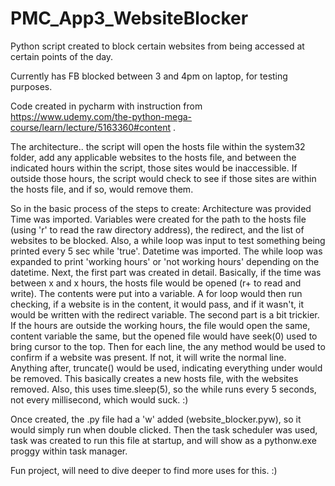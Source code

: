 # PMC_App3_WebsiteBlocker

Python script created to block certain websites from being accessed at certain points of the day.

Currently has FB blocked between 3 and 4pm on laptop, for testing purposes.

Code created in pycharm with instruction from https://www.udemy.com/the-python-mega-course/learn/lecture/5163360#content . 

The architecture.. the script will open the hosts file within the system32 folder, add any applicable websites to the hosts file, and between the indicated hours within the script, those sites would be inaccessible. If outside those hours, the script would check to see if those sites are within the hosts file, and if so, would remove them.

So in the basic process of the steps to create:
  Architecture was provided
  Time was imported. Variables were created for the path to the hosts file (using 'r' to read the raw directory address), the redirect, and the list of websites to be blocked. Also, a while loop was input to test something being printed every 5 sec while 'true'.
  Datetime was imported. The while loop was expanded to print 'working hours' or 'not working hours' depending on the datetime.
  Next, the first part was created in detail. Basically, if the time was between x and x hours, the hosts file would be opened (r+ to read and write). The contents were put into a variable. A for loop would then run checking, if a website is in the content, it would pass, and if it wasn't, it would be written with the redirect variable.
  The second part is a bit trickier. If the hours are outside the working hours, the file would open the same, content variable the same, but the opened file would have seek(0) used to bring cursor to the top. Then for each line, the any method would be used to confirm if a website was present. If not, it will write the normal line. Anything after, truncate() would be used, indicating everything under would be removed. This basically creates a new hosts file, with the websites removed.
  Also, this uses time.sleep(5), so the while runs every 5 seconds, not every millisecond, which would suck. :)
  
Once created, the .py file had a 'w' added (website_blocker.pyw), so it would simply run when double clicked. Then the task scheduler was used, task was created to run this file at startup, and will show as a pythonw.exe proggy within task manager.

Fun project, will need to dive deeper to find more uses for this. :)
